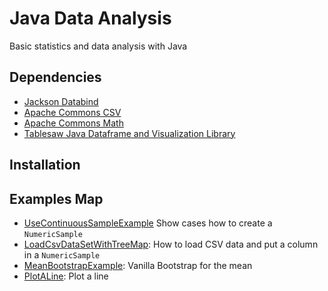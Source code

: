 # Java Data Analysis

Basic statistics and data analysis with Java

## Dependencies

- <a href="https://github.com/FasterXML/jackson">Jackson Databind</a> 
- <a href="https://commons.apache.org/proper/commons-csv/">Apache Commons CSV</a> 
- <a href="https://mvnrepository.com/artifact/org.apache.commons/commons-math3">Apache Commons Math</a>
- <a href="https://jtablesaw.github.io/tablesaw/">Tablesaw Java Dataframe and Visualization Library</a> 

## Installation

## Examples Map

- <a href="#">UseContinuousSampleExample</a> Show cases how to create a ```NumericSample```
- <a href="#">LoadCsvDataSetWithTreeMap</a>: How to load  CSV data and put a column in a ```NumericSample```
- <a href="#">MeanBootstrapExample</a>: Vanilla Bootstrap for the mean
- <a href="#">PlotALine</a>: Plot a line 
 
